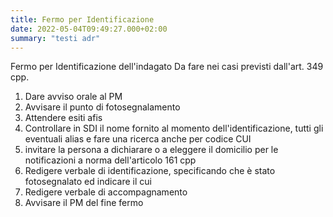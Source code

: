```yaml
---
title: Fermo per Identificazione
date: 2022-05-04T09:49:27.000+02:00
summary: "testi adr"
---
```

Fermo per Identificazione dell'indagato​​
Da fare nei casi previsti dall'art. 349 cpp.

1. Dare avviso orale al PM
1. Avvisare il punto di fotosegnalamento
1. Attendere esiti afis
1. Controllare in SDI il nome fornito al momento dell'identificazione, tutti gli eventuali alias e fare una ricerca anche per codice CUI
1. invitare la persona a dichiarare o a eleggere il domicilio per le notificazioni a norma dell'articolo 161 cpp
1. Redigere verbale di identificazione, specificando che è stato fotosegnalato ed indicare il cui
1. Redigere verbale di accompagnamento
1. Avvisare il PM del fine fermo